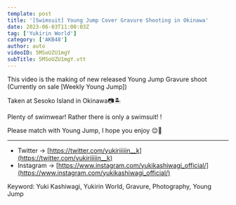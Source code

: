 ```yaml
---
template: post
title: '[Swimsuit] Young Jump Cover Gravure Shooting in Okinawa'
date: 2023-06-03T11:00:03Z
tag: ['Yukirin World']
category: ['AKB48']
author: auto 
videoID: 5MSoUZU1mgY
subTitle: 5MSoUZU1mgY.vtt
---
```

This video is the making of new released Young Jump Gravure shoot (Currently on sale [Weekly Young Jump])

Taken at Sesoko Island in Okinawa📷🏝️

Plenty of swimwear! Rather there is only a swimsuit! !

Please match with Young Jump, I hope you enjoy 😌🤍

---

- Twitter → [https://twitter.com/yukiriiiiin__k](https://twitter.com/yukiriiiiin__k)
- Instagram → [https://www.instagram.com/yukikashiwagi_official/](https://www.instagram.com/yukikashiwagi_official/)

Keyword: Yuki Kashiwagi, Yukirin World, Gravure, Photography, Young Jump